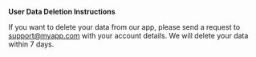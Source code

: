**User Data Deletion Instructions**

If you want to delete your data from our app, please send a request to support@myapp.com with your account details. We will delete your data within 7 days.
